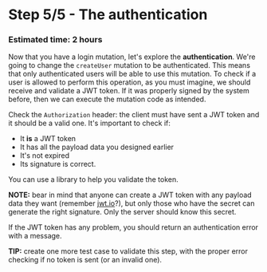 # Step 5/5 - The authentication
### Estimated time: 2 hours

Now that you have a login mutation, let's explore the **authentication**. We're going to change the `createUser` mutation to be authenticated. This means that only authenticated users will be able to use this mutation. To check if a user is allowed to perform this operation, as you must imagine, we should receive and validate a JWT token. If it was properly signed by the system before, then we can execute the mutation code as intended.

Check the `Authorization` header: the client must have sent a JWT token and it should be a valid one. It's important to check if:
  + It **is** a JWT token
  + It has all the payload data you designed earlier
  + It's not expired
  + Its signature is correct.

You can use a library to help you validate the token.

**NOTE:** bear in mind that anyone can create a JWT token with any payload data they want (remember [jwt.io](https://jwt.io)?), but only those who have the secret can generate the right signature. Only the server should know this secret.

If the JWT token has any problem, you should return an authentication error with a message.

**TIP:** create one more test case to validate this step, with the proper error checking if no token is sent (or an invalid one).
